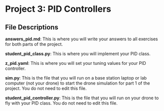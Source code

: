 # Project 3: PID Controllers

## File Descriptions
**answers_pid.md**: This is where you will write your answers to all exercises for both parts of the project.  

**student_pid_class.py**: This is where you will implement your PID class.

**z_pid.yaml**: This is where you will set your tuning values for your PID controller.

**sim.py**: This is the file that you will run on a base station laptop or lab computer (not your drone) to start the drone simulation for part 1 of the project. You do not need to edit this file.

**student_pid_controller.py**: This is the file that you will run on your drone to fly with your PID class. You do not need to edit this file.
